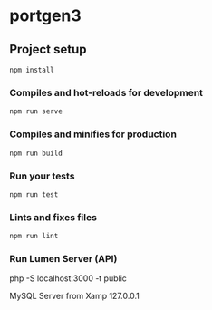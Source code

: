 # portgen3

## Project setup
```
npm install
```

### Compiles and hot-reloads for development
```
npm run serve
```

### Compiles and minifies for production
```
npm run build
```

### Run your tests
```
npm run test
```

### Lints and fixes files
```
npm run lint
```

### Run Lumen Server (API)
php -S localhost:3000 -t public

MySQL Server from Xamp 127.0.0.1
